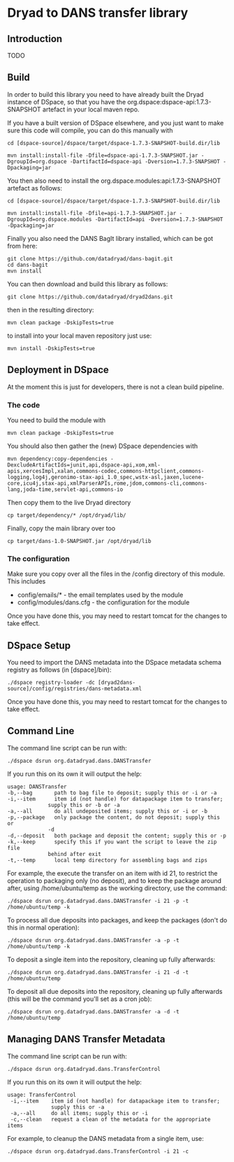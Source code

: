 # Dryad to DANS transfer library

## Introduction

TODO

## Build

In order to build this library you need to have already built the Dryad instance of DSpace, so that you have the org.dspace:dspace-api:1.7.3-SNAPSHOT artefact in your local maven repo.

If you have a built version of DSpace elsewhere, and you just want to make sure this code will compile, you can do this manually with

    cd [dspace-source]/dspace/target/dspace-1.7.3-SNAPSHOT-build.dir/lib
    
    mvn install:install-file -Dfile=dspace-api-1.7.3-SNAPSHOT.jar -DgroupId=org.dspace -DartifactId=dspace-api -Dversion=1.7.3-SNAPSHOT -Dpackaging=jar

You then also need to install the org.dspace.modules:api:1.7.3-SNAPSHOT artefact as follows:

    cd [dspace-source]/dspace/target/dspace-1.7.3-SNAPSHOT-build.dir/lib
    
    mvn install:install-file -Dfile=api-1.7.3-SNAPSHOT.jar -DgroupId=org.dspace.modules -DartifactId=api -Dversion=1.7.3-SNAPSHOT -Dpackaging=jar

Finally you also need the DANS BagIt library installed, which can be got from here:

    git clone https://github.com/datadryad/dans-bagit.git
    cd dans-bagit
    mvn install

You can then download and build this library as follows:

    git clone https://github.com/datadryad/dryad2dans.git

then in the resulting directory:

    mvn clean package -DskipTests=true

to install into your local maven repository just use:

    mvn install -DskipTests=true
    
## Deployment in DSpace

At the moment this is just for developers, there is not a clean build pipeline.

### The code

You need to build the module with

    mvn clean package -DskipTests=true
    
You should also then gather the (new) DSpace dependencies with

    mvn dependency:copy-dependencies -DexcludeArtifactIds=junit,api,dspace-api,xom,xml-apis,xercesImpl,xalan,commons-codec,commons-httpclient,commons-logging,log4j,geronimo-stax-api_1.0_spec,wstx-asl,jaxen,lucene-core,icu4j,stax-api,xmlParserAPIs,rome,jdom,commons-cli,commons-lang,joda-time,servlet-api,commons-io
    
 Then copy them to the live Dryad directory
 
    cp target/dependency/* /opt/dryad/lib/
    
Finally, copy the main library over too

    cp target/dans-1.0-SNAPSHOT.jar /opt/dryad/lib

### The configuration

Make sure you copy over all the files in the /config directory of this module.  This includes

* config/emails/* - the email templates used by the module
* config/modules/dans.cfg - the configuration for the module

Once you have done this, you may need to restart tomcat for the changes to take effect.

## DSpace Setup

You need to import the DANS metadata into the DSpace metadata schema registry as follows (in [dspace]/bin):

    ./dspace registry-loader -dc [dryad2dans-source]/config/registries/dans-metadata.xml

Once you have done this, you may need to restart tomcat for the changes to take effect.

## Command Line

The command line script can be run with:

    ./dspace dsrun org.datadryad.dans.DANSTransfer
    
If you run this on its own it will output the help:

    usage: DANSTransfer
    -b,--bag       path to bag file to deposit; supply this or -i or -a
    -i,--item      item id (not handle) for datapackage item to transfer;
                 supply this or -b or -a
    -a,--all       do all undeposited items; supply this or -i or -b
    -p,--package   only package the content, do not deposit; supply this or
                 -d
    -d,--deposit   both package and deposit the content; supply this or -p
    -k,--keep      specify this if you want the script to leave the zip file
                 behind after exit
    -t,--temp      local temp directory for assembling bags and zips


For example, the execute the transfer on an item with id 21, to restrict the operation to packaging only (no deposit),
and to keep the package around after, using /home/ubuntu/temp as the working directory, use the command:

    ./dspace dsrun org.datadryad.dans.DANSTransfer -i 21 -p -t /home/ubuntu/temp -k

To process all due deposits into packages, and keep the packages (don't do this in normal operation):

    ./dspace dsrun org.datadryad.dans.DANSTransfer -a -p -t /home/ubuntu/temp -k

To deposit a single item into the repository, cleaning up fully afterwards:

    ./dspace dsrun org.datadryad.dans.DANSTransfer -i 21 -d -t /home/ubuntu/temp
    
To deposit all due deposits into the repository, cleaning up fully afterwards (this will be the command you'll set as a cron job):

    ./dspace dsrun org.datadryad.dans.DANSTransfer -a -d -t /home/ubuntu/temp
    
    
## Managing DANS Transfer Metadata

The command line script can be run with:

    ./dspace dsrun org.datadryad.dans.TransferControl
    
If you run this on its own it will output the help:

    usage: TransferControl
     -i,--item    item id (not handle) for datapackage item to transfer;
                  supply this or -a
     -a,--all     do all items; supply this or -i
     -c,--clean   request a clean of the metadata for the appropriate items
     
For example, to cleanup the DANS metadata from a single item, use:

    ./dspace dsrun org.datadryad.dans.TransferControl -i 21 -c
